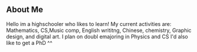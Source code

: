 ## About Me

Hello im a highschooler who likes to learn!
My current activities are: Mathematics, CS,Music comp, English writitng, Chinese, chemistry, Graphic design, and digital art.
I plan on doubl emajoring in Physics and CS
I'd also like to get a PhD ^^

